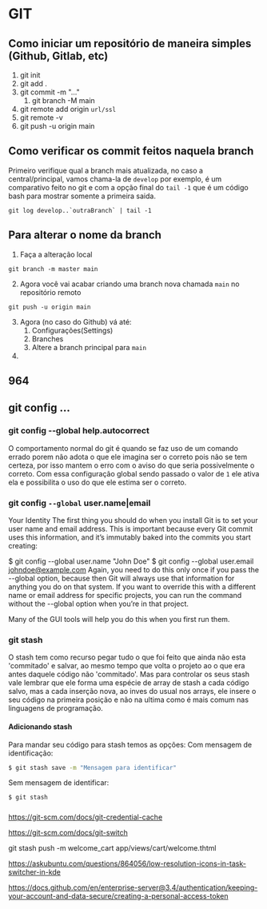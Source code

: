 # GIT

## Como iniciar um repositório de maneira simples (Github, Gitlab, etc)

1. git init
2. git add .
3. git commit -m "..."
   1. git branch -M main
4. git remote add origin `url/ssl`
5. git remote -v
6. git push -u origin main

## Como verificar os commit feitos naquela branch

Primeiro verifique qual a branch mais atualizada, no caso a central/principal, vamos chama-la de `develop` por exemplo, é um comparativo feito no git e com a opção final do `tail -1` que é um código bash para mostrar somente a primeira saida.

```
git log develop..`outraBranch` | tail -1
```

## Para alterar o nome da branch

1. Faça a alteração local

```
git branch -m master main
```

2. Agora você vai acabar criando uma branch nova chamada `main` no repositório remoto

```
git push -u origin main
```

3. Agora (no caso do Github) vá até:
   1. Configurações(Settings)
   2. Branches
   3. Altere a branch principal para `main`
4. 

## 964

## git config ...

### git config --global help.autocorrect
O comportamento normal do git é quando se faz uso de um comando errado porem não adota o que ele imagina ser o correto pois não se tem certeza, por isso mantem o erro com o aviso do que seria possivelmente o correto.
Com essa configuração global sendo passado o valor de `1` ele ativa ela e possibilita o uso do que ele estima ser o correto.


### git config `--global` user.name|email

Your Identity
The first thing you should do when you install Git is to set your user name and email address. This is important because every Git commit uses this information, and it’s immutably baked into the commits you start creating:

$ git config --global user.name "John Doe"
$ git config --global user.email johndoe@example.com
Again, you need to do this only once if you pass the --global option, because then Git will always use that information for anything you do on that system. If you want to override this with a different name or email address for specific projects, you can run the command without the --global option when you’re in that project.

Many of the GUI tools will help you do this when you first run them.

### git stash

O stash tem como recurso pegar tudo o que foi feito que ainda não esta 'commitado' e salvar, ao mesmo tempo que volta o projeto ao o que era antes daquele código não 'commitado'.
Mas para controlar os seus stash vale lembrar que ele forma uma espécie de array de stash a cada código salvo, mas a cada inserção nova, ao inves do usual nos arrays, ele insere o seu código na primeira posição e não na ultima como é mais comum nas linguagens de programação.

#### Adicionando stash 
Para mandar seu código para stash temos as opções:
Com mensagem de identificação:
```bash
$ git stash save -m "Mensagem para identificar"
```
Sem mensagem de identificar:
```bash
$ git stash
```

### 


https://git-scm.com/docs/git-credential-cache

https://git-scm.com/docs/git-switch

git stash push -m welcome_cart app/views/cart/welcome.thtml


https://askubuntu.com/questions/864056/low-resolution-icons-in-task-switcher-in-kde


https://docs.github.com/en/enterprise-server@3.4/authentication/keeping-your-account-and-data-secure/creating-a-personal-access-token